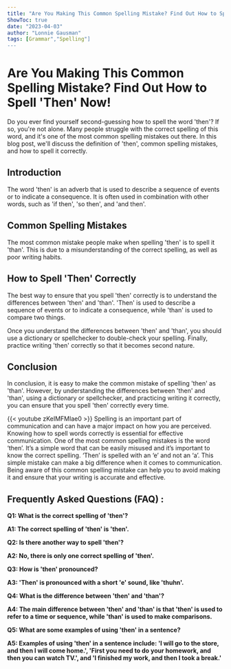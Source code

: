 ```yaml
---
title: "Are You Making This Common Spelling Mistake? Find Out How to Spell 'Then' Now!"
ShowToc: true 
date: "2023-04-03"
author: "Lonnie Gausman" 
tags: [Grammar","Spelling"]
---
```

# Are You Making This Common Spelling Mistake? Find Out How to Spell 'Then' Now! 
Do you ever find yourself second-guessing how to spell the word 'then'? If so, you're not alone. Many people struggle with the correct spelling of this word, and it's one of the most common spelling mistakes out there. In this blog post, we'll discuss the definition of 'then', common spelling mistakes, and how to spell it correctly. 

## Introduction 
The word 'then' is an adverb that is used to describe a sequence of events or to indicate a consequence. It is often used in combination with other words, such as 'if then', 'so then', and 'and then'. 

## Common Spelling Mistakes 
The most common mistake people make when spelling 'then' is to spell it 'than'. This is due to a misunderstanding of the correct spelling, as well as poor writing habits. 

## How to Spell 'Then' Correctly 
The best way to ensure that you spell 'then' correctly is to understand the differences between 'then' and 'than'. 'Then' is used to describe a sequence of events or to indicate a consequence, while 'than' is used to compare two things. 

Once you understand the differences between 'then' and 'than', you should use a dictionary or spellchecker to double-check your spelling. Finally, practice writing 'then' correctly so that it becomes second nature. 

## Conclusion 
In conclusion, it is easy to make the common mistake of spelling 'then' as 'than'. However, by understanding the differences between 'then' and 'than', using a dictionary or spellchecker, and practicing writing it correctly, you can ensure that you spell 'then' correctly every time.

{{< youtube zKeIMFMlae0 >}} 
Spelling is an important part of communication and can have a major impact on how you are perceived. Knowing how to spell words correctly is essential for effective communication. One of the most common spelling mistakes is the word ‘then’. It’s a simple word that can be easily misused and it’s important to know the correct spelling. ‘Then’ is spelled with an ‘e’ and not an ‘a’. This simple mistake can make a big difference when it comes to communication. Being aware of this common spelling mistake can help you to avoid making it and ensure that your writing is accurate and effective.

## Frequently Asked Questions (FAQ) :
**Q1: What is the correct spelling of 'then'?**

**A1: The correct spelling of 'then' is 'then'.**

**Q2: Is there another way to spell 'then'?**

**A2: No, there is only one correct spelling of 'then'.**

**Q3: How is 'then' pronounced?**

**A3: 'Then' is pronounced with a short 'e' sound, like 'thuhn'.**

**Q4: What is the difference between 'then' and 'than'?**

**A4: The main difference between 'then' and 'than' is that 'then' is used to refer to a time or sequence, while 'than' is used to make comparisons.**

**Q5: What are some examples of using 'then' in a sentence?**

**A5: Examples of using 'then' in a sentence include: 'I will go to the store, and then I will come home.', 'First you need to do your homework, and then you can watch TV.', and 'I finished my work, and then I took a break.'**





